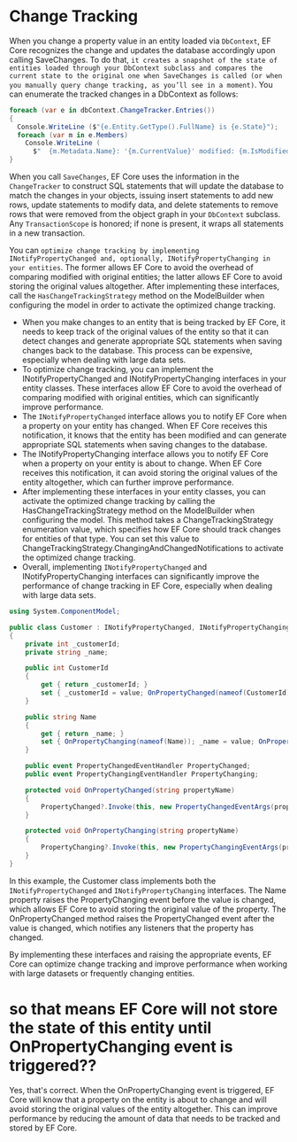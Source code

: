 # Change Tracking
When you change a property value in an entity loaded via `DbContext`, EF Core recognizes the change and updates the database accordingly upon calling SaveChanges. To do that, `it creates a snapshot of the state of entities loaded through your DbContext subclass and compares the current state to the original one when SaveChanges is called (or when you manually query change tracking, as you’ll see in a moment)`. You can enumerate the tracked changes in a DbContext as follows:

```c#
foreach (var e in dbContext.ChangeTracker.Entries())
{
  Console.WriteLine ($"{e.Entity.GetType().FullName} is {e.State}");
  foreach (var m in e.Members)
    Console.WriteLine (
      $"  {m.Metadata.Name}: '{m.CurrentValue}' modified: {m.IsModified}");
}
```
When you call `SaveChanges`, EF Core uses the information in the `ChangeTracker` to construct SQL statements that will update the database to match the changes in your objects, issuing insert statements to add new rows, update statements to modify data, and delete statements to remove rows that were removed from the object graph in your `DbContext` subclass. Any `TransactionScope` is honored; if none is present, it wraps all statements in a new transaction.

You can `optimize change tracking by implementing INotifyPropertyChanged and, optionally, INotifyPropertyChanging in your entities`. The former allows EF Core to avoid the overhead of comparing modified with original entities; the latter allows EF Core to avoid storing the original values altogether. After implementing these interfaces, call the `HasChangeTrackingStrategy` method on the ModelBuilder when configuring the model in order to activate the optimized change tracking.
  - When you make changes to an entity that is being tracked by EF Core, it needs to keep track of the original values of the entity so that it can detect changes and generate appropriate SQL statements when saving changes back to the database. This process can be expensive, especially when dealing with large data sets.
  - To optimize change tracking, you can implement the INotifyPropertyChanged and INotifyPropertyChanging interfaces in your entity classes. These interfaces allow EF Core to avoid the overhead of comparing modified with original entities, which can significantly improve performance.
  - The `INotifyPropertyChanged` interface allows you to notify EF Core when a property on your entity has changed. When EF Core receives this notification, it knows that the entity has been modified and can generate appropriate SQL statements when saving changes to the database.
  - The INotifyPropertyChanging interface allows you to notify EF Core when a property on your entity is about to change. When EF Core receives this notification, it can avoid storing the original values of the entity altogether, which can further improve performance.
  - After implementing these interfaces in your entity classes, you can activate the optimized change tracking by calling the HasChangeTrackingStrategy method on the ModelBuilder when configuring the model. This method takes a ChangeTrackingStrategy enumeration value, which specifies how EF Core should track changes for entities of that type. You can set this value to ChangeTrackingStrategy.ChangingAndChangedNotifications to activate the optimized change tracking.
  - Overall, implementing `INotifyPropertyChanged` and INotifyPropertyChanging interfaces can significantly improve the performance of change tracking in EF Core, especially when dealing with large data sets.

```c#
using System.ComponentModel;

public class Customer : INotifyPropertyChanged, INotifyPropertyChanging
{
    private int _customerId;
    private string _name;

    public int CustomerId
    {
        get { return _customerId; }
        set { _customerId = value; OnPropertyChanged(nameof(CustomerId)); }
    }

    public string Name
    {
        get { return _name; }
        set { OnPropertyChanging(nameof(Name)); _name = value; OnPropertyChanged(nameof(Name)); }
    }

    public event PropertyChangedEventHandler PropertyChanged;
    public event PropertyChangingEventHandler PropertyChanging;

    protected void OnPropertyChanged(string propertyName)
    {
        PropertyChanged?.Invoke(this, new PropertyChangedEventArgs(propertyName));
    }

    protected void OnPropertyChanging(string propertyName)
    {
        PropertyChanging?.Invoke(this, new PropertyChangingEventArgs(propertyName));
    }
}

```
In this example, the Customer class implements both the `INotifyPropertyChanged` and `INotifyPropertyChanging` interfaces. The Name property raises the PropertyChanging event before the value is changed, which allows EF Core to avoid storing the original value of the property. The OnPropertyChanged method raises the PropertyChanged event after the value is changed, which notifies any listeners that the property has changed.

By implementing these interfaces and raising the appropriate events, EF Core can optimize change tracking and improve performance when working with large datasets or frequently changing entities.
# so that means  EF Core will not store the state of this entity until OnPropertyChanging event is triggered??
Yes, that's correct. When the OnPropertyChanging event is triggered, EF Core will know that a property on the entity is about to change and will avoid storing the original values of the entity altogether. This can improve performance by reducing the amount of data that needs to be tracked and stored by EF Core.